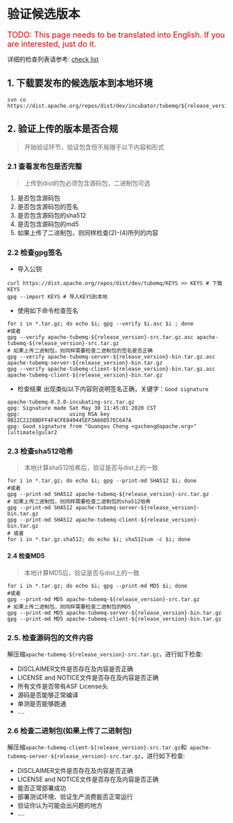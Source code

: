 # 验证候选版本

<font color="#dd0000" size="4">TODO: This page needs to be translated into English. If you are interested, just do it.</font>

详细的检查列表请参考: [check list](https://cwiki.apache.org/confluence/display/INCUBATOR/Incubator+Release+Checklist)

## 1. 下载要发布的候选版本到本地环境
```shell
svn co https://dist.apache.org/repos/dist/dev/incubator/tubemq/${release_version}-${rc_version}/
```
## 2. 验证上传的版本是否合规
> 开始验证环节，验证包含但不局限于以下内容和形式

### 2.1 查看发布包是否完整
> 上传到dist的包必须包含源码包，二进制包可选

1. 是否包含源码包
2. 是否包含源码包的签名
3. 是否包含源码包的sha512
4. 是否包含源码包的md5
5. 如果上传了二进制包，则同样检查(2)-(4)所列的内容

### 2.2 检查gpg签名
  - 导入公钥
  ```shell
  curl https://dist.apache.org/repos/dist/dev/tubemq/KEYS >> KEYS # 下载KEYS
  gpg --import KEYS # 导入KEYS到本地
  ```
  - 使用如下命令检查签名
  ```shell
  for i in *.tar.gz; do echo $i; gpg --verify $i.asc $i ; done
  #或者
  gpg --verify apache-tubemq-${release_version}-src.tar.gz.asc apache-tubemq-${release_version}-src.tar.gz
  # 如果上传二进制包，则同样需要检查二进制包的签名是否正确
  gpg --verify apache-tubemq-server-${release_version}-bin.tar.gz.asc apache-tubemq-server-${release_version}-bin.tar.gz
  gpg --verify apache-tubemq-client-${release_version}-bin.tar.gz.asc apache-tubemq-client-${release_version}-bin.tar.gz
```
  - 检查结果
出现类似以下内容则说明签名正确，关键字：`Good signature`
```shell
apache-tubemq-0.3.0-incubating-src.tar.gz
gpg: Signature made Sat May 30 11:45:01 2020 CST
gpg:                using RSA key 9B12C2228BDFF4F4CFE849445EF3A66D57EC647A
gpg: Good signature from "Guangxu Cheng <gxcheng@apache.org>" [ultimate]gular2
```

### 2.3 检查sha512哈希
> 本地计算sha512哈希后，验证是否与dist上的一致
```shell
for i in *.tar.gz; do echo $i; gpg --print-md SHA512 $i; done
#或者
gpg --print-md SHA512 apache-tubemq-${release_version}-src.tar.gz
# 如果上传二进制包，则同样需要检查二进制包的sha512哈希
gpg --print-md SHA512 apache-tubemq-server-${release_version}-bin.tar.gz
gpg --print-md SHA512 apache-tubemq-client-${release_version}-bin.tar.gz
# 或者
for i in *.tar.gz.sha512; do echo $i; sha512sum -c $i; done
```

#### 2.4 检查MD5
> 本地计算MD5后，验证是否与dist上的一致
```shell
for i in *.tar.gz; do echo $i; gpg --print-md MD5 $i; done
#或者
gpg --print-md MD5 apache-tubemq-${release_version}-src.tar.gz
# 如果上传二进制包，则同样需要检查二进制包的MD5
gpg --print-md MD5 apache-tubemq-server-${release_version}-bin.tar.gz
gpg --print-md MD5 apache-tubemq-client-${release_version}-bin.tar.gz
```

### 2.5. 检查源码包的文件内容

  解压缩`apache-tubemq-${release_version}-src.tar.gz`，进行如下检查:

  - DISCLAIMER文件是否存在及内容是否正确
  - LICENSE and NOTICE文件是否存在及内容是否正确
  - 所有文件是否带有ASF License头
  - 源码是否能够正常编译
  - 单测是否能够跑通
  - ....

### 2.6 检查二进制包(如果上传了二进制包)
  解压缩`apache-tubemq-client-${release_version}-src.tar.gz`和`
  apache-tubemq-server-${release_version}-src.tar.gz`，进行如下检查:
  - DISCLAIMER文件是否存在及内容是否正确
  - LICENSE and NOTICE文件是否存在及内容是否正确
  - 能否正常部署成功
  - 部署测试环境、验证生产消费能否正常运行
  - 验证你认为可能会出问题的地方
  - ....
